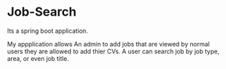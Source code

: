 # Job-Search
Its a spring boot application.

My appplication allows An admin to add jobs that are viewed by normal users they are allowed to add thier CVs.
A user can search job by job type, area, or even job title.
